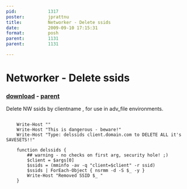 ```yaml
---
pid:            1317
poster:         jprattnu
title:          Networker - Delete ssids
date:           2009-09-10 17:15:31
format:         posh
parent:         1131
parent:         1131

---
```


# Networker - Delete ssids

### [download](1317.ps1) - [parent](1131.md)

Delete NW ssids by clientname , for use in adv_file environments.


```posh

	Write-Host ""
	Write-Host "This is dangerous - beware!"
	Write-Host "Type: delssids client.domain.com to DELETE ALL it's SAVESETS!!"

	function delssids {
		## warning - no checks on first arg, security hole! ;)
		$client = $args[0]
		$ssids = (mminfo -av -q "client=$client" -r ssid)
		$ssids | ForEach-Object { nsrmm -d -S $_ -y }
		Write-Host "Removed SSID $_ "
	}
```
